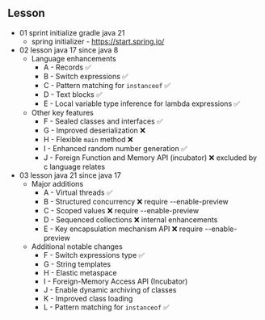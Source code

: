 ## Lesson

- 01 sprint initialize gradle java 21
    - spring initializer - https://start.spring.io/
- 02 lesson java 17 since java 8
    - Language enhancements
        - A - Records ✅
        - B - Switch expressions ✅
        - C - Pattern matching for `instanceof` ✅
        - D - Text blocks ✅
        - E - Local variable type inference for lambda expressions ✅
    - Other key features
        - F - Sealed classes and interfaces ✅
        - G - Improved deserialization ❌
        - H - Flexible `main` method ❌
        - I - Enhanced random number generation ✅
        - J - Foreign Function and Memory API (incubator) ❌ excluded by c language relates
- 03 lesson java 21 since java 17
    - Major additions
        - A - Virtual threads ✅
        - B - Structured concurrency ❌ require --enable-preview
        - C - Scoped values ❌ require --enable-preview
        - D - Sequenced collections ❌ internal enhancements
        - E - Key encapsulation mechanism API ❌ require --enable-preview
    - Additional notable changes
        - F - Switch expressions type ✅
        - G - String templates
        - H - Elastic metaspace
        - I - Foreign-Memory Access API (Incubator)
        - J - Enable dynamic archiving of classes
        - K - Improved class loading
        - L - Pattern matching for `instanceof` ✅